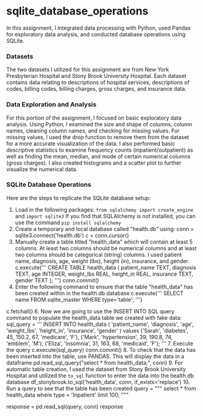 # sqlite_database_operations

In this assignment, I integrated data processing with Python, used Pandas for exploratory data analysis, and conducted database operations using SQLite.

### Datasets

The two datasets I utilized for this assignment are from New York Presbyterian Hospital and Stony Brook University Hospital. Each dataset contains data relating to descriptions of hospital services, descriptions of codes, billing codes, billing charges, gross charges, and insurance data. 

### Data Exploration and Analysis 

For this portion of the assignment, I focused on basic exploratory data analysis. Using Python, I examined the size and shape of columns, column names, cleaning column names, and checking for missing values. For missing values, I used the drop function to remove them from the dataset for a more accurate visualization of the data. I also performed basic descriptive statistics to examine frequency counts (inpatient/outpatient) as well as finding the mean, median, and mode of certain numerical columns (gross charges). I also created histograms and a scatter plot to further visualize the numerical data. 

### SQLite Database Operations 

Here are the steps to replicate the SQLite database setup:

1. Load in the following packages: ```from sqlalchemy import create_engine``` and ```import sqlite3``` If you find that SQLAlchemy is not installed, you can use the command ```pip install sqlalchemy```
2. Create a temporary and local database called "health.db" using:
conn = sqlite3.connect('health.db')
c = conn.cursor()
3. Manually create a table titled "health_data" which will contain at least 5 columns. At least two columns should be numerical columns and at least two columns should be categorical (string) columns. I used patient name, diagnosis, age, weight (lbs), height (in), insurance, and gender.
c.execute('''
            CREATE TABLE health_data (
              patient_name TEXT,
              diagnosis TEXT,
              age INTEGER,
              weight_lbs REAL,
              height_in REAL,
              insurance TEXT,
              gender TEXT
            );
        ''')
conn.commit()
4. Enter the following command to ensure that the table "health_data" has been created within in the health.db database
c.execute('''
  SELECT name
  FROM sqlite_master
  WHERE type='table';
  ''')

c.fetchall()
6. Now we are going to use the INSERT INTO SQL query command to populate the health_data table we created with fake data:
sql_query = '''
INSERT INTO health_data
(
  'patient_name',
  'diagnosis',
  'age',
  'weight_lbs',
  'height_in',
  'insurance',
  'gender'
)
values
('Sarah', 'diabetes', 45, 150.2, 67, 'medicare', 'F'),
('Mark', 'hypertension', 39, 190.8, 74, 'emblem', 'M'),
('Eliza', 'insomnia', 31, 163, 68, 'medicaid', 'F');
'''
7. Execute the query 
c.execute(sql_query)
conn.commit()
8. To check that the data has been inserted into the table, use PANDAS. This will display the data in a dataframe
pd.read_sql_query("select * from health_data;", conn)
9. For automatic table creation, I used the dataset from Stony Brook University Hospital and utilized the ```to_sql``` function to enter the data into the health.db database
df_stonybrook.to_sql('health_data', conn, if_exists='replace')
10. Run a query to see that the table has been created
query = """
  select *
  from health_data
  where type = 'Inpatient'
  limit 100;
"""

response = pd.read_sql(query, conn)
response



